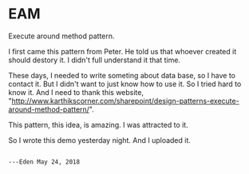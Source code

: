 # EAM
  
  Execute around method pattern.

  I first came this pattern from Peter. He told us that whoever created it should destory it. I didn't full understand it that time.
  
  These days, I needed to write someting about data base, so I have to contact it. But I didn't want to just know how to use it. So I tried hard to know it. And I need to thank this website, "http://www.karthikscorner.com/sharepoint/design-patterns-execute-around-method-pattern/".
  
  This pattern, this idea, is amazing. I was attracted to it.
  
  So I wrote this demo yesterday night. And I uploaded it.


                                                                          ---Eden May 24, 2018
